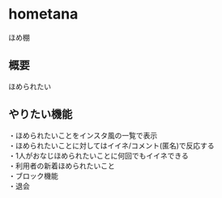 # hometana
ほめ棚

## 概要
ほめられたい

## やりたい機能
・ほめられたいことをインスタ風の一覧で表示  
・ほめられたいことに対してはイイネ/コメント(匿名)で反応する  
・1人がおなじほめられたいことに何回でもイイネできる  
・利用者の新着ほめられたいこと  
・ブロック機能  
・退会  
